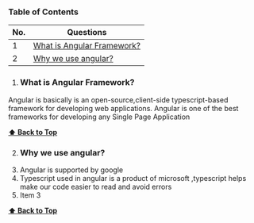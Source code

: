 ### Table of Contents

| No. | Questions |
|---- | ---------
|1 | [What is Angular Framework?](#what-is-angular-framework)|
|2 | [Why we use angular?](#Why-we-use-angular)|



1. ### What is Angular Framework?
Angular is basically is an open-source,client-side typescript-based  framework  for developing web applications.
Angular is one of the best frameworks for developing any Single Page Application

**[⬆ Back to Top](#table-of-contents)**


2. ### Why we use angular?
1. Angular is supported by google
1. Typescript used in angular is a product of microsoft ,typescript  helps make our code easier to read and avoid errors
1. Item 3

**[⬆ Back to Top](#table-of-contents)**







